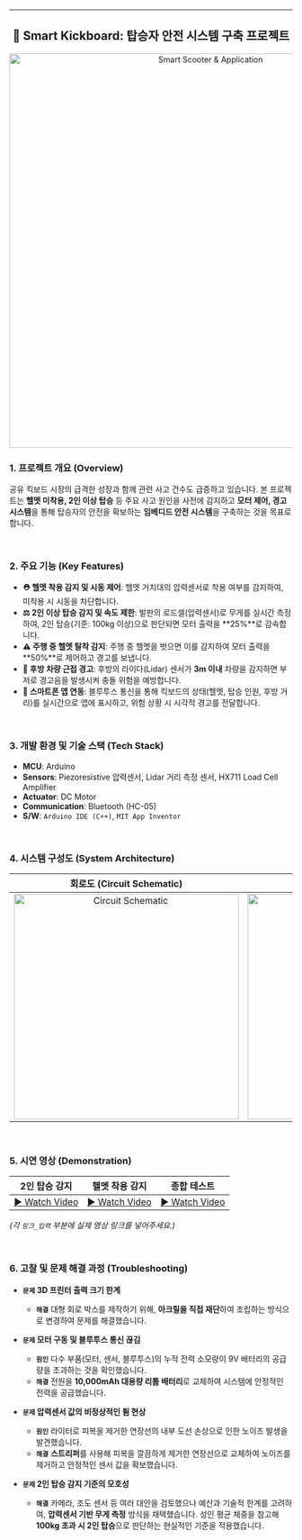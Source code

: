 <br>

---

<h2 align="center">🛴 Smart Kickboard: 탑승자 안전 시스템 구축 프로젝트</h2>

<p align="center">
  <img src="https://github.com/user-attachments/assets/1e9d1a3f-6725-4428-9774-85d8523c8a41" alt="Smart Scooter & Application" width="700"/>
</p>

### 1. 프로젝트 개요 (Overview)
공유 킥보드 시장의 급격한 성장과 함께 관련 사고 건수도 급증하고 있습니다. 본 프로젝트는 **헬멧 미착용, 2인 이상 탑승** 등 주요 사고 원인을 사전에 감지하고 **모터 제어, 경고 시스템**을 통해 탑승자의 안전을 확보하는 **임베디드 안전 시스템**을 구축하는 것을 목표로 합니다.

<br>

### 2. 주요 기능 (Key Features)
-   **⛑️ 헬멧 착용 감지 및 시동 제어**: 헬멧 거치대의 압력센서로 착용 여부를 감지하여, 미착용 시 시동을 차단합니다.
-   **⚖️ 2인 이상 탑승 감지 및 속도 제한**: 발판의 로드셀(압력센서)로 무게를 실시간 측정하여, 2인 탑승(기준: 100kg 이상)으로 판단되면 모터 출력을 **25%**로 감속합니다.
-   **⚠️ 주행 중 헬멧 탈착 감지**: 주행 중 헬멧을 벗으면 이를 감지하여 모터 출력을 **50%**로 제어하고 경고를 보냅니다.
-   **🚨 후방 차량 근접 경고**: 후방의 라이다(Lidar) 센서가 **3m 이내** 차량을 감지하면 부저로 경고음을 발생시켜 충돌 위험을 예방합니다.
-   **📱 스마트폰 앱 연동**: 블루투스 통신을 통해 킥보드의 상태(헬멧, 탑승 인원, 후방 거리)를 실시간으로 앱에 표시하고, 위험 상황 시 시각적 경고를 전달합니다.

<br>

### 3. 개발 환경 및 기술 스택 (Tech Stack)
-   **MCU**: Arduino
-   **Sensors**: Piezoresistive 압력센서, Lidar 거리 측정 센서, HX711 Load Cell Amplifier
-   **Actuator**: DC Motor
-   **Communication**: Bluetooth (HC-05)
-   **S/W**: `Arduino IDE (C++)`, `MIT App Inventor`

<br>

### 4. 시스템 구성도 (System Architecture)

| 회로도 (Circuit Schematic) | 동작 흐름도 (Flow Chart) |
| :---: | :---: |
| <img src="https://github.com/user-attachments/assets/51551065-a81d-40e9-a681-42345e60805c" alt="Circuit Schematic" width="400"/> | <img src="https://github.com/user-attachments/assets/5e730045-8c70-4293-875f-2b36a111a938" alt="Flow Chart" width="400"/> |

<br>

### 5. 시연 영상 (Demonstration)
| 2인 탑승 감지 | 헬멧 착용 감지 | 종합 테스트 |
| :---: | :---: | :---: |
| [▶️ Watch Video](링크_입력) | [▶️ Watch Video](링크_입력) | [▶️ Watch Video](링크_입력) |

*(각 `링크_입력` 부분에 실제 영상 링크를 넣어주세요.)*

<br>

### 6. 고찰 및 문제 해결 과정 (Troubleshooting)
-   **`문제` 3D 프린터 출력 크기 한계**
    -   **`해결`** 대형 회로 박스를 제작하기 위해, **아크릴을 직접 재단**하여 조립하는 방식으로 변경하여 문제를 해결했습니다.

-   **`문제` 모터 구동 및 블루투스 통신 끊김**
    -   **`원인`** 다수 부품(모터, 센서, 블루투스)의 누적 전력 소모량이 9V 배터리의 공급량을 초과하는 것을 확인했습니다.
    -   **`해결`** 전원을 **10,000mAh 대용량 리튬 배터리**로 교체하여 시스템에 안정적인 전력을 공급했습니다.

-   **`문제` 압력센서 값의 비정상적인 튐 현상**
    -   **`원인`** 라이터로 피복을 제거한 연장선의 내부 도선 손상으로 인한 노이즈 발생을 발견했습니다.
    -   **`해결`** **스트리퍼**를 사용해 피복을 깔끔하게 제거한 연장선으로 교체하여 노이즈를 제거하고 안정적인 센서 값을 확보했습니다.

-   **`문제` 2인 탑승 감지 기준의 모호성**
    -   **`해결`** 카메라, 조도 센서 등 여러 대안을 검토했으나 예산과 기술적 한계를 고려하여, **압력센서 기반 무게 측정** 방식을 채택했습니다. 성인 평균 체중을 참고해 **100kg 초과 시 2인 탑승**으로 판단하는 현실적인 기준을 적용했습니다.
